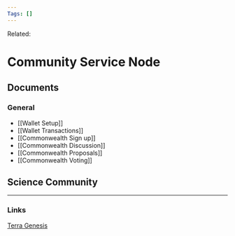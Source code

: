 ```yaml
---
Tags: []
---
```

Related: 
# Community Service Node

## Documents
### General

- [[Wallet Setup]]
- [[Wallet Transactions]]
- [[Commonwealth Sign up]]
- [[Commonwealth Discussion]]
- [[Commonwealth Proposals]]
- [[Commonwealth Voting]]

## Science Community



--- 

### Links
[Terra Genesis](https://terra-genesis.com/our-approach/)